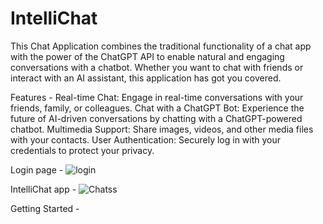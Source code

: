 # IntelliChat

This Chat Application combines the traditional functionality of a chat app with the power of the ChatGPT API to enable natural and engaging conversations with a chatbot. Whether you want to chat with friends or interact with an AI assistant, this application has got you covered.

Features -
Real-time Chat: Engage in real-time conversations with your friends, family, or colleagues.
Chat with a ChatGPT Bot: Experience the future of AI-driven conversations by chatting with a ChatGPT-powered chatbot.
Multimedia Support: Share images, videos, and other media files with your contacts.
User Authentication: Securely log in with your credentials to protect your privacy.

Login page -
![login](https://github.com/abhinav-rv-06/IntelliChat/assets/108136409/a286c0ec-1ee1-4d80-9d33-1a5a608c92ff)

IntelliChat app -
![Chatss](https://github.com/abhinav-rv-06/IntelliChat/assets/108136409/4afb62bf-b1fd-4647-ae5c-22772379a8e0)

Getting Started -
